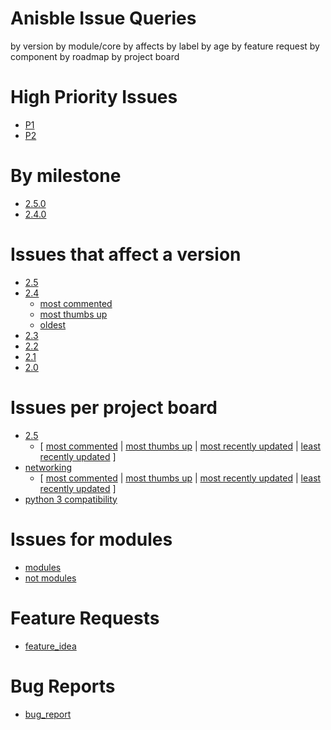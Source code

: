 Anisble Issue Queries
=====================

by version
by module/core
by affects
by label
by age
by feature request
by component
by roadmap
by project board

High Priority Issues
====================

  * [P1](https://github.com/ansible/ansible/issues/labels/P1)
  * [P2](https://github.com/ansible/ansible/issues/labels/P2)

By milestone
============

  * [2.5.0](https://github.com/ansible/ansible/issues?q=is%3Aopen+is%3Aissue+milestone%3A2.5.0)
  * [2.4.0](https://github.com/ansible/ansible/issues?q=is%3Aopen+is%3Aissue+milestone%3A2.4.0)

Issues that affect a version
============================

  * [2.5](https://github.com/ansible/ansible/labels/affects_2.5)
  * [2.4](https://github.com/ansible/ansible/labels/affects_2.4)
    * [most commented](https://github.com/ansible/ansible/issues?q=is%3Aissue+is%3Aopen+label%3Aaffects_2.4+sort%3Acomments-desc)
    * [most thumbs up](https://github.com/ansible/ansible/issues?q=is%3Aissue+is%3Aopen+label%3Aaffects_2.4+sort%3Areactions-%2B1-desc)
    * [oldest](https://github.com/ansible/ansible/issues?q=is%3Aissue+is%3Aopen+label%3Aaffects_2.4+sort%3Acreated-asc)
  * [2.3](https://github.com/ansible/ansible/labels/affects_2.3)
  * [2.2](https://github.com/ansible/ansible/labels/affects_2.2)
  * [2.1](https://github.com/ansible/ansible/labels/affects_2.1)
  * [2.0](https://github.com/ansible/ansible/labels/affects_2.0)

Issues per project board
========================

  * [2.5](https://github.com/ansible/ansible/issues?q=is%3Aopen+is%3Aissue+project%3Aansible%2Fansible%2F9)
    * [ [most commented](https://github.com/ansible/ansible/issues?q=is%3Aopen+is%3Aissue+project%3Aansible%2Fansible%2F9+sort%3Acomments-desc) | [most thumbs up](https://github.com/ansible/ansible/issues?q=is%3Aopen+is%3Aissue+project%3Aansible%2Fansible%2F9+sort%3Areactions-%2B1-desc) |  [most recently updated](https://github.com/ansible/ansible/issues?q=is%3Aopen+is%3Aissue+project%3Aansible%2Fansible%2F9+sort%3Aupdated-desc) | [least recently updated](https://github.com/ansible/ansible/issues?q=is%3Aopen+is%3Aissue+sort%3Aupdated-asc+project%3Aansible%2Fansible%2F9) ]
  * [networking](https://github.com/ansible/ansible/issues?q=is%3Aopen+is%3Aissue+sort%3Acreated-desc+project%3Aansible%2Fansible%2F10)
    * [ [most commented](https://github.com/ansible/ansible/issues?q=is%3Aopen+is%3Aissue+project%3Aansible%2Fansible%2F10+sort%3Acomments-desc) | [most thumbs up](https://github.com/ansible/ansible/issues?q=is%3Aopen+is%3Aissue+project%3Aansible%2Fansible%2F10+sort%3Acomments-desc) | [most recently updated](https://github.com/ansible/ansible/issues?q=is%3Aopen+is%3Aissue+project%3Aansible%2Fansible%2F10+sort%3Aupdated-desc) | [least recently updated](https://github.com/ansible/ansible/issues?q=is%3Aopen+is%3Aissue+project%3Aansible%2Fansible%2F10+sort%3Aupdated-asc) ]
  * [python 3 compatibility](https://github.com/ansible/ansible/issues?q=is%3Aopen+is%3Aissue+project%3Aansible%2Fansible%2F1+sort%3Acreated-desc)

Issues for modules
==================

  * [modules](https://github.com/ansible/ansible/issues?utf8=%E2%9C%93&q=is%3Aopen%20is%3Aissue%20label%3Amodule%20)
  * [not modules](https://github.com/ansible/ansible/issues?utf8=%E2%9C%93&q=is%3Aopen%20is%3Aissue%20-label%3Amodule%20)

Feature Requests
================

  * [feature_idea](https://github.com/ansible/ansible/issues/labels/feature_idea)

Bug Reports
===========

  * [bug_report](https://github.com/ansible/ansible/labels/bug_report)
